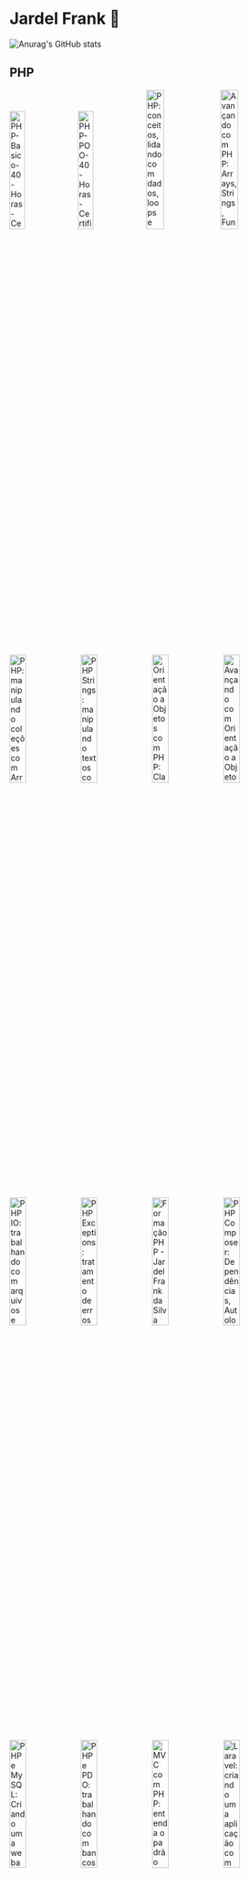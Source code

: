 # Jardel Frank 👋

![Anurag's GitHub stats](https://github-readme-stats.vercel.app/api?username=frankjardel&show_icons=true&theme=github_dark)

<!--
**frankjardel/frankjardel** is a ✨ _special_ ✨ repository because its `README.md` (this file) appears on your GitHub profile.

Here are some ideas to get you started:

- 🔭 I’m currently working on ...
- 🌱 I’m currently learning ...
- 👯 I’m looking to collaborate on ...
- 🤔 I’m looking for help with ...
- 💬 Ask me about ...
- 📫 How to reach me: ...
- 😄 Pronouns: ...
- ⚡ Fun fact: ...
-->

<!--
![jardel-frank-Algoritmo-40-Horas-Certificado-Curso-em-Video](https://user-images.githubusercontent.com/14333871/192124449-61f050fa-c699-43dc-b2a2-d5422b2a0427.jpg)
-->

## PHP

<img src="https://user-images.githubusercontent.com/14333871/192124510-5f4a126d-16eb-4764-891f-4b12530bf55d.jpg"  width="23%" height="23%" alt="PHP-Basico-40-Horas-Certificado-Curso-em-Video"> <img src="https://user-images.githubusercontent.com/14333871/192124513-47d13b1a-1d29-42f8-b428-b002778fc6c1.jpg"  width="23%" height="23%" alt="PHP-POO-40-Horas-Certificado-Curso-em-Video"> <img src="https://user-images.githubusercontent.com/14333871/198165564-720bb72e-b164-4fff-befe-34a060853464.jpg" alt="PHP: conceitos, lidando com dados, loops e mais - Jardel Frank da Silva Torquato - Curso - Alura" width="25%" height="25%"> <img src="https://user-images.githubusercontent.com/14333871/198182309-5a401ee1-830a-4a18-ad42-87dbdd669ecd.jpg" alt="Avançando com PHP: Arrays, Strings, Função e Web -Jardel Frank da Silva Torquato - Curso - Alura" width="25%" height="25%">

<img src="https://user-images.githubusercontent.com/14333871/198420747-5294dde7-525f-43a9-bd94-2f7972ac0555.jpg" alt="PHP: manipulando coleções com Arrays - Jardel Frank da Silva Torquato - Curso - Alura" width="24%" height="24%" > <img src="https://user-images.githubusercontent.com/14333871/198725321-7ce581c6-e1e1-4091-b693-102c1fe76787.jpg" alt="PHP Strings: manipulando textos com PHP - Jardel Frank - Curso - Alura" width="24%" height="24%" > <img src="https://user-images.githubusercontent.com/14333871/198847453-105855ec-1afd-4eb0-b024-92261527b41c.jpg" alt="Orientação a Objetos com PHP: Classes, métodos e atributos - Jardel Frank da Silva Torquato - Curso - Alura" width="24%" height="24%" > <img src="https://user-images.githubusercontent.com/14333871/198920707-0fb89889-a2d3-4b09-9f2d-29234d0809b7.jpg" alt="Avançando com Orientação a Objetos com PHP: Herança, Polimorfismo e Interfaces - Jardel Frank da Silva Torquato - Curso - Alura" width="24%" height="24%" >

<img src="https://user-images.githubusercontent.com/14333871/199349261-f6dcbb24-754d-4ed0-9451-2897665c05fb.jpg" alt="PHP IO: trabalhando com arquivos e streams - Jardel Frank da Silva Torquato - Curso - Alura" width="24%" height="24%" > <img src="https://user-images.githubusercontent.com/14333871/199384033-4ab7a366-7ed5-43a8-af56-e96505fd1307.jpg" alt="PHP Exceptions: tratamento de erros - Jardel Frank da Silva Torquato - Curso - Alura" width="24%" height="24%" > <img src="https://user-images.githubusercontent.com/14333871/199384080-d5c55824-d96d-4a57-89f3-4d2d802fb10f.jpg" alt="Formação PHP - Jardel Frank da Silva Torquato" width="24%" height="24%" > <img src="https://user-images.githubusercontent.com/14333871/199650448-7a4e6e90-dd23-4820-b166-474b92121f15.jpg" alt="PHP Composer: Dependências, Autoload e Publicação -Jardel Frank da Silva Torquato - Curso - Alura" width="24%" height="24%" >


<img src="https://user-images.githubusercontent.com/14333871/200334664-65126e79-008b-4b4f-bd34-eceef106d16d.jpg" alt="PHP e MySQL: Criando uma webapp -Jardel Frank da Silva Torquato - Curso - Alura" width="24%" height="24%" > <img src="https://user-images.githubusercontent.com/14333871/200334757-8ed0cb49-6378-4264-b401-9d0b0c05127e.jpg" alt="PHP e PDO: trabalhando com bancos de dados - Jardel Frank da Silva Torquato - Curso - Alura" width="24%" height="24%" > <img src="https://user-images.githubusercontent.com/14333871/200963828-3d5cdf75-2dc4-4c32-b0e8-954c0b8b9b0e.jpg" alt="MVC com PHP: entenda o padrão Model-View-Controller - Jardel Frank da Silva Torquato - Curso - Alura" width="24%" height="24%" > <img src="https://user-images.githubusercontent.com/14333871/201234348-7de084c6-2071-4aec-b11e-73308e9b82c7.jpg" alt="Laravel: criando uma aplicação com MVC - Jardel Frank da Silva Torquato - Curso - Alura" width="24%" height="24%" >

<img src="https://user-images.githubusercontent.com/14333871/201399761-696a5f17-015c-48fa-a2ab-6449e2184568.jpg" alt="Laravel: validando formulários, usando sessões e definindo relacionamentos - Jardel Frank da Silva Torquato - Curso - Alura" width="24%" height="24%" > <img src="https://user-images.githubusercontent.com/14333871/201481023-3cafef74-9b1d-448f-94a7-16feaec7c671.jpg" alt="Laravel: transações, service container e autenticação - Jardel Frank da Silva Torquato - Curso - Alura" width="24%" height="24%" > <img src="https://user-images.githubusercontent.com/14333871/201502379-25dcfbe9-21f8-4b92-9441-8e7477c37749.jpg" alt="Laravel: e-mails, eventos assíncronos, uploads e testes - Jardel Frank da Silva Torquato - Curso - Alura" width="24%" height="24%" > <img src="https://user-images.githubusercontent.com/14333871/201546495-c03f8719-e1b0-4749-ad3e-dae0ecd54560.jpg" alt="Laravel: construindo APIs - Jardel Frank da Silva Torquato - Curso - Alura" width="24%" height="24%" >

![Avançando em PHP - Jardel Frank da Silva Torquato - Formação -](https://user-images.githubusercontent.com/14333871/201546500-5c39f16c-ba5e-443c-abc0-ff7b70bb1dc9.jpg)

<img src="https://user-images.githubusercontent.com/14333871/202286149-ade543a2-549a-47e3-9f94-06a6ceaebc81.jpg" alt="PHP e TDD: testes com PHPUnit - Jardel Frank da Silva Torquato - Curso - Alura" width="24%" height="24%" > <img src="https://user-images.githubusercontent.com/14333871/202729698-0a80538f-0029-4de0-bc83-3122c04beae9.jpg" alt="Mocks em PHP: entenda os dublês de testes - Jardel Frank da Silva Torquato - Curso - Alura" width="24%" height="24%" > <img src="https://user-images.githubusercontent.com/14333871/205447328-01d780fe-8cb4-46ee-99ea-eb8980f32d32.jpg" alt="Testes de integração com PHP: testando o acesso à API e ao banco de dados - Jardel Frank da Silva Torquato - Curso - Alura" width="24%" height="24%" > <img src="https://user-images.githubusercontent.com/14333871/206298584-c7eb9962-94e5-4c0a-bc35-f01431f9e448.jpg" alt="SOLID com PHP: princípios da programação orientada a objetos - Jardel Frank da Silva Torquato - Curso - Alura" width="24%" height="24%" >

<img src="https://user-images.githubusercontent.com/14333871/207342201-f370bcf9-17f4-4f32-a1e2-a676d0a7adb8.jpg" alt="Design Patterns em PHP: padrões comportamentais - Jardel Frank da Silva Torquato - Curso - Alura" width="24%" height="24%" > <img src="https://user-images.githubusercontent.com/14333871/207999429-5fa6f80d-0f79-458b-923d-d83604004739.jpg" alt="Design Patterns em PHP: padrões estruturais - Jardel Frank da Silva Torquato - Curso - Alura" width="24%" height="24%" > <img src="https://user-images.githubusercontent.com/14333871/208220475-43b4356b-3563-4abe-a7f1-bec83e85cea2.jpg" alt="Design Patterns em PHP: padrões criacionais - Jardel Frank da Silva Torquato - Curso - Alura" width="24%" height="24%" > <img src="https://user-images.githubusercontent.com/14333871/208271290-6d22de42-05a8-451e-8bc7-1d0a4751b5b3.jpg" alt="PHP e Clean Architecture: descomplicando arquitetura de software - Jardel Frank da Silva Torquato - Curso - Alura" width="24%" height="24%" >

<img src="https://user-images.githubusercontent.com/14333871/208559380-619b9cc5-b3da-4ea7-9fc1-7d001a725f48.jpg" alt="PHP e Domain Driven Design: apresentando os conceitos - Jardel Frank da Silva Torquato - Curso - Alura" width="24%" height="24%" >

![Arquitetura PHP - Jardel Frank da Silva Torquato - Formação -](https://user-images.githubusercontent.com/14333871/208562411-400f9dac-6d6b-443f-97fd-78859b970c05.jpg)

<img src="https://github.com/frankjardel/frankjardel/assets/14333871/4e8c790a-773d-45f0-b60b-65ebdf6b3d77" alt="Jardel Frank da Silva Torquato - Curso PHP e Behavior Driven Development BDD com Behat - Alura" width="24%" height="24%" > <img src="https://github.com/frankjardel/frankjardel/assets/14333871/d526acd8-1201-4355-bfbd-b8e2a36cd3b3" alt="Jardel Frank da Silva Torquato - Curso Refatoração em PHP boas práticas no seu código - Alura" width="24%" height="24%" > <img src="https://github.com/frankjardel/frankjardel/assets/14333871/d9717a85-e521-4585-b945-3bca09ed0ee0" alt="PHP XDebug ferramenta de debug e profiling - Alura" width="24%" height="24%" > <img src="https://github.com/frankjardel/frankjardel/assets/14333871/fa5d50a5-0f4f-4afd-8d58-ea7aa96e81c7" alt="Jardel Frank da Silva Torquato - Curso PHP na Web lidando com segurança e API - Alura" width="24%" height="24%" >

<img src="https://github.com/frankjardel/frankjardel/assets/14333871/b0ee6c22-e9de-441d-88f1-5404dbe3a39d" alt="Jardel Frank da Silva Torquato - Curso PHP na Web conhecendo o padrão MVC - Alura" width="24%" height="24%" > <img src="https://github.com/frankjardel/frankjardel/assets/14333871/4700c884-4a52-4ffd-9629-e3b4f778c0a7" alt="Jardel Frank da Silva Torquato - Curso PHP na Web aplicando boas práticas e PSRs - Alura" width="24%" height="24%" > <img src="https://github.com/frankjardel/frankjardel/assets/14333871/7bca39ae-d80c-45a1-bad9-17130149a599" alt="Jardel Frank da Silva Torquato - Curso PHP Programação Funcional - Alura" width="24%" height="24%" > <img src="https://github.com/frankjardel/frankjardel/assets/14333871/db197c38-ca60-4707-a9b6-3aebef5c7a5c" alt="Jardel Frank da Silva Torquato - Curso PHP dominando as Collections - Alura" width="24%" height="24%" >


<img src="https://github.com/frankjardel/frankjardel/assets/14333871/e9c5da8a-6bd3-41f1-b736-c154bde8a785" alt="Jardel Frank da Silva Torquato - Curso Metaprogramação com PHP API de Reflection - Alura" width="24%" height="24%" > <img src="https://user-images.githubusercontent.com/14333871/209208946-185f5bcf-dece-481f-9e5b-ddc0affc30f6.jpg" alt="Symfony Framework: criando uma aplicação com MVC - Jardel Frank da Silva Torquato - Curso Symfony Framework criando uma aplicação com MVC - Alura" width="24%" height="24%" > <img src="https://user-images.githubusercontent.com/14333871/209414591-5048aca5-2457-47e1-bda5-a8b2ea1f5c8f.jpg" alt="Symfony Framework: formulários, validação e sessão - Jardel Frank da Silva Torquato - Curso Symfony Framework formulários, validação e sessão - Alura" width="24%" height="24%" > <img src="https://user-images.githubusercontent.com/14333871/209493801-b5844bd0-d6e5-4b5e-830d-0243a8161e70.jpg" alt="Symfony Framework cache e segurança - Jardel Frank da Silva Torquato - Curso  - Alura" width="24%" height="24%" >

<img src="https://github.com/frankjardel/frankjardel/assets/14333871/d778f9d0-9d97-44df-9bbf-2c5d1cf594c8" alt="Jardel Frank da Silva Torquato - Curso Swoole PHP servidor assíncrono e corrotinas com PHP - Alura" width="24%" height="24%">


## JavaScript

<img src="https://user-images.githubusercontent.com/14333871/192124570-3324394c-214b-4a9d-bbe3-32883b8fef26.jpg" alt="jardel frank - Javascript  40 Horas  - Certificado - Curso em Vídeo - jardel-frank-Javascript-40-Horas-Certificado-Curso-em-Video" width="24%" height="24%" > <img src="https://user-images.githubusercontent.com/14333871/192124593-19fccab3-facb-4274-820c-6d3106679f02.jpg" alt="Certificado Jardel Frank da Silva Torquato - Javascript" width="24%" height="24%" > <img src="https://user-images.githubusercontent.com/14333871/210451098-f838f81b-2ba4-4177-8378-abda9e6287c2.jpg" alt="JavaScript para Web Crie páginas dinâmicas - Jardel Frank da Silva Torquato - Alura" width="24%" height="24%" > <img src="https://user-images.githubusercontent.com/14333871/210451100-f5e4edfd-038c-4aec-886c-91126fad6eb4.jpg" alt="Curso JavaScript validações e reconhecimento de voz - Jardel Frank da Silva Torquato - Alura" width="24%" height="24%" >

<img src="https://user-images.githubusercontent.com/14333871/210451103-3d03fbb3-f3a7-485f-973c-9bf350dbc714.jpg" alt="Curso JavaScript manipulando o DOM - Jardel Frank da Silva Torquato - Alura" width="24%" height="24%" > <img src="https://user-images.githubusercontent.com/14333871/210632155-ae65bfbc-4052-4526-8147-430ddf7a03db.jpg" alt="Curso JavaScript consumindo e tratando dados de uma API - Jardel Frank da Silva Torquato - Alura" width="24%" height="24%" > <img src="https://user-images.githubusercontent.com/14333871/210916787-814d34f6-9bdd-46a3-b1f2-d0a604f859d2.jpg" alt="Jardel Frank da Silva Torquato - Curso JavaScript métodos de array - Alura" width="24%" height="24%" > <img src="https://user-images.githubusercontent.com/14333871/211244468-1a7dd577-1d69-4d64-975d-1df7bddd4dd1.jpg" alt="Curso JavaScript criando requisições - Alura" width="24%" height="24%" >


<img src="https://user-images.githubusercontent.com/14333871/211942068-ae214a93-6d78-4379-b70b-b4a56d0b1c60.jpg" alt="Jardel Frank da Silva Torquato - Curso JavaScript validando formulários - Alura" width="24%" height="24%" > <img src="https://user-images.githubusercontent.com/14333871/236720099-c5aa75a5-c056-4500-bb21-35cc4fc76d6b.png" alt="Jardel Frank da Silva Torquato - Curso JavaScript Arrays - Alura" width="24%" height="24%" > <img src="https://github.com/frankjardel/frankjardel/assets/14333871/5bc70bdc-2488-4e98-99af-b81bad89f6c7" alt="Jardel Frank da Silva Torquato - Curso JavaScript objetos - Alura" width="24%" height="24%" > <img src="https://user-images.githubusercontent.com/14333871/212374507-7157e8ee-54a3-473f-ad2c-65b89c4fbed7.jpg" alt="JavaScript tipos, variáveis e funções - Alura" width="24%" height="24%" >

<img src="https://user-images.githubusercontent.com/14333871/213339724-546bcd2f-1d2b-4f0f-ac5b-356907da4365.jpg" alt="Curso Node js criando sua primeira biblioteca - Alura" width="24%" height="24%" > <img src="https://user-images.githubusercontent.com/14333871/214368084-ea431d34-c63b-4605-a601-e10aa096abfa.png" alt="Jardel Frank da Silva Torquato - Curso JavaScript programação orientada a objetos - Alura" width="24%" height="24%" >

## React

<img src="https://user-images.githubusercontent.com/14333871/215495342-435308b1-3d2b-46e0-a411-8dbf4e4d7c54.jpg" alt="Jardel Frank da Silva Torquato - Curso React Native criando um app - Alura" width="24%" height="24%" > <img src="https://user-images.githubusercontent.com/14333871/216737230-f14f7f62-e7a8-4f1c-a018-41b92f2e9df0.jpg" alt="Jardel Frank da Silva Torquato - Curso React Native utilizando e criando Hooks - Alura" width="24%" height="24%" > <img src="https://user-images.githubusercontent.com/14333871/220238558-f791fab8-c0c8-4e4c-a802-f5403e962973.jpg" alt="Jardel Frank da Silva Torquato - Curso React Native utilizando Web API - Alura" width="24%" height="24%" > <img src="https://user-images.githubusercontent.com/14333871/221183399-24182f66-d8f4-46d0-b0fc-f601837f93fc.jpg" alt="Jardel Frank da Silva Torquato - Curso React Native criando testes para sua aplicação - Alura" width="24%" height="24%" >

<img src="https://user-images.githubusercontent.com/14333871/234939264-58016c92-42b7-40d8-aa2e-46fb9a10bd52.jpg" alt="Curso React escrevendo com Typescript - Alura" width="24%" height="24%" >

## TypeScript

<img src="https://user-images.githubusercontent.com/14333871/233655875-f00500c4-2b7a-453d-90f4-473c5d363d9a.jpg" alt="TypeScript parte 1 evoluindo seu JavaScript - Alura" width="24%" height="24%" > <img src="https://user-images.githubusercontent.com/14333871/233785485-1e0461df-3b90-4a8d-ba36-57c901c14710.jpg" alt="TypeScript parte 2 avançando na linguagem - Alura" width="24%" height="24%" > <img src="https://user-images.githubusercontent.com/14333871/234143245-07933f00-eee1-402c-8830-2567d61bd5a9.jpg" alt="Typescript parte 3 mais técnicas e boas práticas - Alura" width="24%" height="24%" >

## Python

<img src="https://user-images.githubusercontent.com/14333871/195738865-4b17a6ae-606e-4335-a7d4-76450d726dd6.jpg" alt="jardel-frank-Python-3-8211-Mundo-1-40-Horas-Certificado-Curso-em-Video" width="24%" height="24%" > <img src="https://user-images.githubusercontent.com/14333871/195929548-da145407-2c3a-4e36-b4ed-5f76763d688b.jpg" alt="jardel-frank-Python-3-8211-Mundo-2-40-Horas-Certificado-Curso-em-Video" width="24%" height="24%" > <img src="https://user-images.githubusercontent.com/14333871/196297749-5c24458c-c2ac-4754-93b9-67d5a1524654.jpg" alt="jardel-frank-Python-3-8211-Mundo-3-40-Horas-Certificado-Curso-em-Video" width="24%" height="24%" >

## Banco de Dados

<img src="https://user-images.githubusercontent.com/14333871/193376919-ce177cca-2290-47f1-bb32-2b4299608b22.jpg" alt="jardel-frank-MySQL-40-Horas-Certificado-Curso-em-Video" width="44%" height="44%" > <img src="https://user-images.githubusercontent.com/14333871/192124611-953b571b-7b7f-4a51-8635-05e2fbe5fde9.jpg" alt="Livro Laravel Banco de Dados" width="24%" height="24%" >

## DevOps

![Docker: criando e gerenciando containers - Jardel Frank da Silva Torquato - Curso - Alura](https://user-images.githubusercontent.com/14333871/202877770-990f5ce7-e9ec-4ac5-b7ef-56706e66fc08.jpg)

![kubernetes](https://user-images.githubusercontent.com/14333871/192124620-58748fe1-3bd3-4810-8c2f-28bb6fa72d8a.jpg)

## Outros

![blockchain-development](https://user-images.githubusercontent.com/14333871/192124640-dff4224c-1541-4f50-abd9-55ea19afe311.jpg)

![certified-blender-sculpt](https://user-images.githubusercontent.com/14333871/192124663-757a88c2-47b8-4d0a-8ed6-21ce79916628.jpg)

![blender-marketing-animation-2d](https://user-images.githubusercontent.com/14333871/192124688-a6833618-737d-4a5e-bc6a-43846aefc063.jpg)

![Uniday-Studio](https://user-images.githubusercontent.com/14333871/193377173-c0cef63f-fe75-4d48-aa63-85c97155fe7b.jpg)









